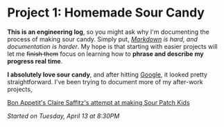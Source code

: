 # Project 1: Homemade Sour Candy
**This is an engineering log**, so you might ask why I'm documenting the process of making sour candy. Simply put, *[Markdown](https://github.com/adam-p/markdown-here/wiki/Markdown-Cheatsheet)  is hard, and documentation is harder*. My hope is that starting with easier projects will let me ~~finish them~~ focus on learning how to **phrase and describe my progress real time**.


**I absolutely love sour candy**, and after hitting [Google](http://www.grouprecipes.com/137183/homemade-sour-patch-kids.html), it looked pretty straightforward. I've been trying to document more of my after-work projects, 


 [Bon Appetit's Claire Saffitz's attempt at making Sour Patch Kids](https://www.youtube.com/watch?v=ppi0khS0s_8)


*Started on Tuesday, April 13 at 8:30PM*


<!--stackedit_data:
eyJoaXN0b3J5IjpbNzU0NTA4NjUxLDgwMTg0OTkyNV19
-->